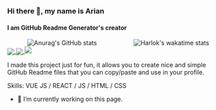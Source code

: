 ### Hi there 👋, my name is Arian
#### I am GitHub Readme Generator's creator

<div style="display: flex; justify-content: center;">
  <div style="flex: 50%; text-align: center;">
    <img src="https://github-readme-stats.vercel.app/api?username=MrKittyOfc&show_icons=true&theme=transparent" alt="Anurag's GitHub stats">
  </div>
  <div style="flex: 50%; text-align: center;">
    <img src="https://github-readme-stats.vercel.app/api?username=MrKittyOfc&theme=transparent" alt="Harlok's wakatime stats">
  </div>
</div>

<a href="https://github.com/anuraghazra/github-readme-stats">
  <img align="center" src="https://github-readme-stats.vercel.app/api/pin/?username=anuraghazra&repo=github-readme-stats" />
</a>
<a href="https://github.com/anuraghazra/convoychat">
  <img align="center" src="https://github-readme-stats.vercel.app/api/pin/?username=anuraghazra&repo=convoychat" />
</a>

<picture>
<source
  srcset="https://github-readme-stats.vercel.app/api?username=anuraghazra&show_icons=true&theme=transparent"
  media="(prefers-color-scheme: transparent)"
/>
<source
  srcset="https://github-readme-stats.vercel.app/api?username=anuraghazra&show_icons=true&theme=transparent"
  media="(prefers-color-scheme: transparent), (prefers-color-scheme: no-preference)"
/>
<img src="https://github-readme-stats.vercel.app/api?username=anuraghazra&show_icons=true&theme=transparent" />
</picture>

I made this project just for fun, it allows you to create nice and simple GitHub Readme files that you can copy/paste and use in your profile.

Skills: VUE JS / REACT / JS / HTML / CSS

- 🔭 I’m currently working on this page. 
